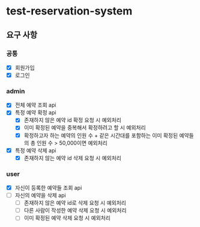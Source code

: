 # test-reservation-system

## 요구 사항
### 공통
- [x] 회원가입
- [x] 로그인

### admin
- [x] 전체 예약 조회 api
- [x] 특정 예약 확정 api
  - [x] 존재하지 않은 예약 id 확정 요청 시 예외처리
  - [x] 이미 확정된 예약을 중복해서 확정하려고 할 시 예외처리
  - [x] 확정하고자 하는 예약의 인원 수 + 같은 시간대를 포함하는 이미 확정된 예약들의 총 인원 수 > 50,000이면 예외처리
- [x] 특정 예약 삭제 api
  - [x] 존재하지 않는 예약 id 삭제 요청 시 예외처리

### user
- [x] 자신이 등록한 예약들 조회 api
- [ ] 자신의 예약을 삭제 api
  - [ ] 존재하지 않은 예약 id로 삭제 요청 시 예외처리
  - [ ] 다른 사람이 작성한 예약 삭제 요청 시 예외처리
  - [ ] 이미 확정된 예약 삭제 요청 시 예외처리
